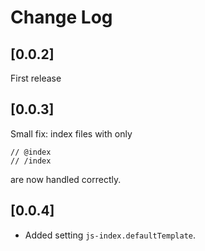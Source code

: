 # Change Log

## [0.0.2]

First release

## [0.0.3]

Small fix: index files with only

```
// @index
// /index
```

are now handled correctly.

## [0.0.4]

- Added setting `js-index.defaultTemplate`.